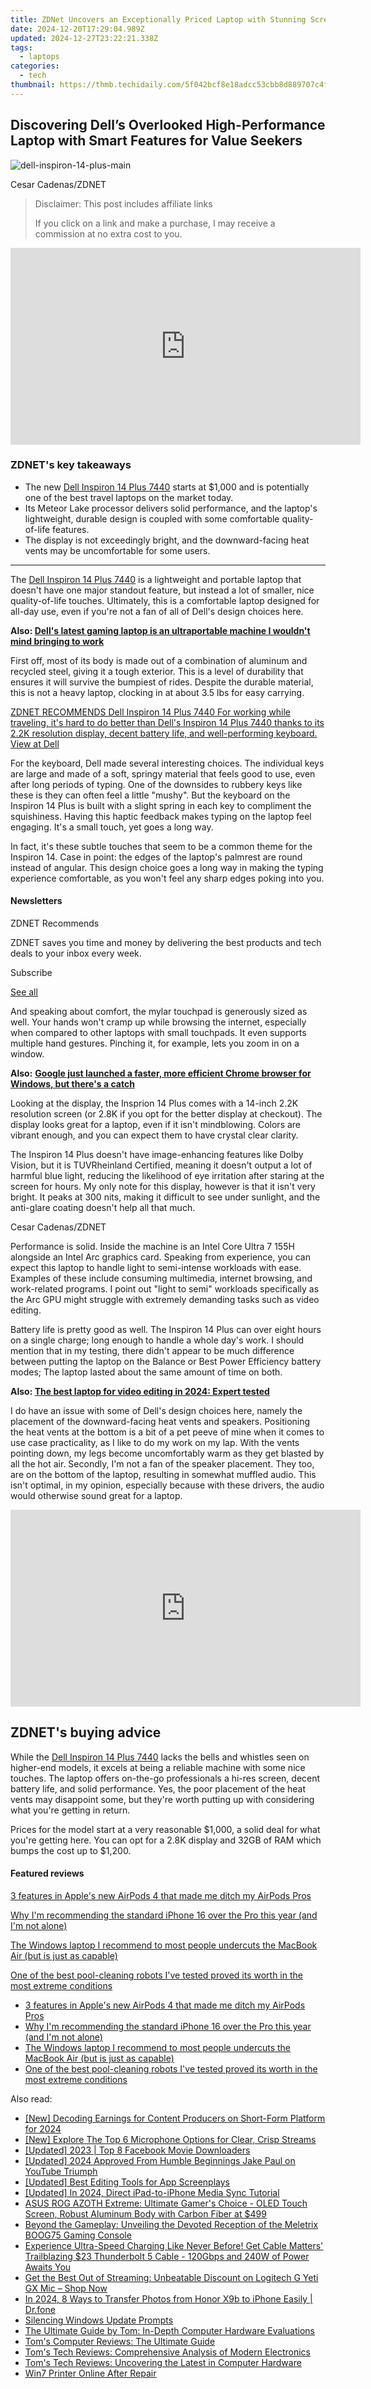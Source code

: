 ```yaml
---
title: ZDNet Uncovers an Exceptionally Priced Laptop with Stunning Screen Performance and Lightweight Design
date: 2024-12-20T17:29:04.989Z
updated: 2024-12-27T23:22:21.338Z
tags:
  - laptops
categories:
  - tech
thumbnail: https://thmb.techidaily.com/5f042bcf8e18adcc53cbb8d889707c4f827028b312f2b21172b0735c2d2d47e0.jpeg
---
```


## Discovering Dell’s Overlooked High-Performance Laptop with Smart Features for Value Seekers

![dell-inspiron-14-plus-main](https://www.zdnet.com/a/img/resize/5382a06015d365163ffa8f87d605a52a9c218e81/2024/03/25/5bc535f3-511a-4a4e-ada1-7e951191e08b/dell-inspiron-14-plus-main.jpg?auto=webp&width=1280)

Cesar Cadenas/ZDNET

>  Disclaimer: This post includes affiliate links
>
>  If you click on a link and make a purchase, I may receive a commission at no extra cost to you.
>

<!-- affiliate ads begin -->
<iframe width="560" height="315" src="https://www.youtube.com/embed/6nvb0775GOM?si=peBB_Mo_4zcZFuci" title="YouTube video player" frameborder="0" allow="accelerometer; autoplay; clipboard-write; encrypted-media; gyroscope; picture-in-picture; web-share" referrerpolicy="strict-origin-when-cross-origin" allowfullscreen></iframe>
<!-- affiliate ads end -->

### ZDNET's key takeaways

* The new [Dell Inspiron 14 Plus 7440](https://shop-links.co/link/?exclusive=1&publisher_slug=itechdaily19598&url=https%3A%2F%2Fwww.anrdoezrs.net%2Flinks%2F9041660%2Ftype%2Fdlg%2Fsid%2Fzd-%255F%255FCOM%255FCLICK%255FID%255F%255F-dtp%2Fhttps%3A%2F%2Fwww.dell.com%2Fen-us%2Fshop%2Fdell-laptops%2Fnew-inspiron-14-plus-laptop%2Fspd%2Finspiron-14-7440-laptop%2Fuseichbto7440gnsg) starts at $1,000 and is potentially one of the best travel laptops on the market today.
* Its Meteor Lake processor delivers solid performance, and the laptop's lightweight, durable design is coupled with some comfortable quality-of-life features.
* The display is not exceedingly bright, and the downward-facing heat vents may be uncomfortable for some users.

---

The [Dell Inspiron 14 Plus 7440](https://shop-links.co/link/?exclusive=1&publisher_slug=itechdaily19598&url=https%3A%2F%2Fwww.anrdoezrs.net%2Flinks%2F9041660%2Ftype%2Fdlg%2Fsid%2Fzd-%255F%255FCOM%255FCLICK%255FID%255F%255F-dtp%2Fhttps%3A%2F%2Fwww.dell.com%2Fen-us%2Fshop%2Fdell-laptops%2Fnew-inspiron-14-plus-laptop%2Fspd%2Finspiron-14-7440-laptop%2Fuseichbto7440gnsg) is a lightweight and portable laptop that doesn't have one major standout feature, but instead a lot of smaller, nice quality-of-life touches. Ultimately, this is a comfortable laptop designed for all-day use, even if you're not a fan of all of Dell's design choices here. 

**Also: [Dell's latest gaming laptop is an ultraportable machine I wouldn't mind bringing to work](https://www.zdnet.com/article/dells-latest-gaming-laptop-is-an-ultraportable-machine-i-wouldnt-mind-bringing-to-work/)**

First off, most of its body is made out of a combination of aluminum and recycled steel, giving it a tough exterior. This is a level of durability that ensures it will survive the bumpiest of rides. Despite the durable material, this is not a heavy laptop, clocking in at about 3.5 lbs for easy carrying. 

[ZDNET RECOMMENDS Dell Inspiron 14 Plus 7440 For working while traveling, it's hard to do better than Dell's Inspiron 14 Plus 7440 thanks to its 2.2K resolution display, decent battery life, and well-performing keyboard. View at Dell](https://shop-links.co/link/?exclusive=1&publisher_slug=itechdaily19598&url=https%3A%2F%2Fwww.anrdoezrs.net%2Flinks%2F9041660%2Ftype%2Fdlg%2Fsid%2Fzd-%255F%255FCOM%255FCLICK%255FID%255F%255F-dtp%2Fhttps%3A%2F%2Fwww.dell.com%2Fen-us%2Fshop%2Fdell-laptops%2Fnew-inspiron-14-plus-laptop%2Fspd%2Finspiron-14-7440-laptop%2Fuseichbto7440gnsg)

For the keyboard, Dell made several interesting choices. The individual keys are large and made of a soft, springy material that feels good to use, even after long periods of typing. One of the downsides to rubbery keys like these is they can often feel a little "mushy". But the keyboard on the Inspiron 14 Plus is built with a slight spring in each key to compliment the squishiness. Having this haptic feedback makes typing on the laptop feel engaging. It's a small touch, yet goes a long way.

In fact, it's these subtle touches that seem to be a common theme for the Inspiron 14\. Case in point: the edges of the laptop's palmrest are round instead of angular. This design choice goes a long way in making the typing experience comfortable, as you won't feel any sharp edges poking into you. 

#### Newsletters

ZDNET Recommends

ZDNET saves you time and money by delivering the best products and tech deals to your inbox every week.

 Subscribe

[See all](https://www.zdnet.com/newsletters/)

And speaking about comfort, the mylar touchpad is generously sized as well. Your hands won't cramp up while browsing the internet, especially when compared to other laptops with small touchpads. It even supports multiple hand gestures. Pinching it, for example, lets you zoom in on a window.

**Also:** [**Google just launched a faster, more efficient Chrome browser for Windows, but there's a catch**](https://www.zdnet.com/article/google-just-launched-a-faster-more-efficient-chrome-browser-for-windows-but-theres-a-catch/)

Looking at the display, the Insprion 14 Plus comes with a 14-inch 2.2K resolution screen (or 2.8K if you opt for the better display at checkout). The display looks great for a laptop, even if it isn't mindblowing. Colors are vibrant enough, and you can expect them to have crystal clear clarity. 

The Inspiron 14 Plus doesn't have image-enhancing features like Dolby Vision, but it is TUVRheinland Certified, meaning it doesn't output a lot of harmful blue light, reducing the likelihood of eye irritation after staring at the screen for hours. My only note for this display, however is that it isn't very bright. It peaks at 300 nits, making it difficult to see under sunlight, and the anti-glare coating doesn't help all that much. 

Cesar Cadenas/ZDNET

Performance is solid. Inside the machine is an Intel Core Ultra 7 155H alongside an Intel Arc graphics card. Speaking from experience, you can expect this laptop to handle light to semi-intense workloads with ease. Examples of these include consuming multimedia, internet browsing, and work-related programs. I point out "light to semi" workloads specifically as the Arc GPU might struggle with extremely demanding tasks such as video editing. 

Battery life is pretty good as well. The Inspiron 14 Plus can over eight hours on a single charge; long enough to handle a whole day's work. I should mention that in my testing, there didn't appear to be much difference between putting the laptop on the Balance or Best Power Efficiency battery modes; The laptop lasted about the same amount of time on both.

**Also: [The best laptop for video editing in 2024: Expert tested](https://www.zdnet.com/article/best-laptop-for-video-editing/)**

I do have an issue with some of Dell's design choices here, namely the placement of the downward-facing heat vents and speakers. Positioning the heat vents at the bottom is a bit of a pet peeve of mine when it comes to use case practicality, as I like to do my work on my lap. With the vents pointing down, my legs become uncomfortably warm as they get blasted by all the hot air. Secondly, I'm not a fan of the speaker placement. They too, are on the bottom of the laptop, resulting in somewhat muffled audio. This isn't optimal, in my opinion, especially because with these drivers, the audio would otherwise sound great for a laptop. 

<!-- affiliate ads begin -->
<iframe width="560" height="315" src="https://www.youtube.com/embed/_7AYCS7zBU0?si=7R9oIpE4hyEbtk3x" title="YouTube video player" frameborder="0" allow="accelerometer; autoplay; clipboard-write; encrypted-media; gyroscope; picture-in-picture; web-share" referrerpolicy="strict-origin-when-cross-origin" allowfullscreen></iframe>
<!-- affiliate ads end -->

## ZDNET's buying advice

While the [Dell Inspiron 14 Plus 7440](https://shop-links.co/link/?exclusive=1&publisher_slug=itechdaily19598&url=https%3A%2F%2Fwww.anrdoezrs.net%2Flinks%2F9041660%2Ftype%2Fdlg%2Fsid%2Fzd-%255F%255FCOM%255FCLICK%255FID%255F%255F-dtp%2Fhttps%3A%2F%2Fwww.dell.com%2Fen-us%2Fshop%2Fdell-laptops%2Fnew-inspiron-14-plus-laptop%2Fspd%2Finspiron-14-7440-laptop%2Fuseichbto7440gnsg) lacks the bells and whistles seen on higher-end models, it excels at being a reliable machine with some nice touches. The laptop offers on-the-go professionals a hi-res screen, decent battery life, and solid performance. Yes, the poor placement of the heat vents may disappoint some, but they're worth putting up with considering what you're getting in return.

Prices for the model start at a very reasonable $1,000, a solid deal for what you're getting here. You can opt for a 2.8K display and 32GB of RAM which bumps the cost up to $1,200\. 

#### Featured reviews

[3 features in Apple's new AirPods 4 that made me ditch my AirPods Pros](https://www.zdnet.com/article/3-features-in-apples-new-airpods-4-that-made-me-ditch-my-airpods-pros/ "3 features in Apple's new AirPods 4 that made me ditch my AirPods Pros")

[Why I'm recommending the standard iPhone 16 over the Pro this year (and I'm not alone)](https://www.zdnet.com/article/why-im-recommending-the-standard-iphone-16-over-the-pro-this-year-and-im-not-alone/ "Why I'm recommending the standard iPhone 16 over the Pro this year (and I'm not alone)")

[The Windows laptop I recommend to most people undercuts the MacBook Air (but is just as capable)](https://www.zdnet.com/article/the-windows-laptop-i-recommend-to-most-people-undercuts-the-macbook-air-but-is-just-as-capable/ "The Windows laptop I recommend to most people undercuts the MacBook Air (but is just as capable)")

[One of the best pool-cleaning robots I've tested proved its worth in the most extreme conditions](https://www.zdnet.com/article/one-of-the-best-pool-cleaning-robots-ive-tested-proved-its-worth-in-the-most-extreme-conditions/ "One of the best pool-cleaning robots I've tested proved its worth in the most extreme conditions")

* [3 features in Apple's new AirPods 4 that made me ditch my AirPods Pros](https://www.zdnet.com/article/3-features-in-apples-new-airpods-4-that-made-me-ditch-my-airpods-pros/ "3 features in Apple's new AirPods 4 that made me ditch my AirPods Pros")
* [Why I'm recommending the standard iPhone 16 over the Pro this year (and I'm not alone)](https://www.zdnet.com/article/why-im-recommending-the-standard-iphone-16-over-the-pro-this-year-and-im-not-alone/ "Why I'm recommending the standard iPhone 16 over the Pro this year (and I'm not alone)")
* [The Windows laptop I recommend to most people undercuts the MacBook Air (but is just as capable)](https://www.zdnet.com/article/the-windows-laptop-i-recommend-to-most-people-undercuts-the-macbook-air-but-is-just-as-capable/ "The Windows laptop I recommend to most people undercuts the MacBook Air (but is just as capable)")
* [One of the best pool-cleaning robots I've tested proved its worth in the most extreme conditions](https://www.zdnet.com/article/one-of-the-best-pool-cleaning-robots-ive-tested-proved-its-worth-in-the-most-extreme-conditions/ "One of the best pool-cleaning robots I've tested proved its worth in the most extreme conditions")

<ins class="adsbygoogle"
     style="display:block"
     data-ad-format="autorelaxed"
     data-ad-client="ca-pub-7571918770474297"
     data-ad-slot="1223367746"></ins>

<ins class="adsbygoogle"
     style="display:block"
     data-ad-client="ca-pub-7571918770474297"
     data-ad-slot="8358498916"
     data-ad-format="auto"
     data-full-width-responsive="true"></ins>

<span class="atpl-alsoreadstyle">Also read:</span>
<div><ul>
<li><a href="https://youtube-web.techidaily.com/ecoding-earnings-for-content-producers-on-short-form-platform-for-2024/"><u>[New] Decoding Earnings for Content Producers on Short-Form Platform for 2024</u></a></li>
<li><a href="https://some-techniques.techidaily.com/new-explore-the-top-6-microphone-options-for-clear-crisp-streams/"><u>[New] Explore The Top 6 Microphone Options for Clear, Crisp Streams</u></a></li>
<li><a href="https://facebook-video-files.techidaily.com/updated-2023-top-8-facebook-movie-downloaders/"><u>[Updated] 2023 | Top 8 Facebook Movie Downloaders</u></a></li>
<li><a href="https://youtube-webster.techidaily.com/ed-2024-approved-from-humble-beginnings-jake-paul-on-youtube-triumph/"><u>[Updated] 2024 Approved From Humble Beginnings Jake Paul on YouTube Triumph</u></a></li>
<li><a href="https://vp-tips.techidaily.com/updated-best-editing-tools-for-app-screenplays/"><u>[Updated] Best Editing Tools for App Screenplays</u></a></li>
<li><a href="https://fox-links.techidaily.com/updated-in-2024-direct-ipad-to-iphone-media-sync-tutorial/"><u>[Updated] In 2024, Direct iPad-to-iPhone Media Sync Tutorial</u></a></li>
<li><a href="https://hardware-reviews.techidaily.com/1723964488440-asus-rog-azoth-extreme-ultimate-gamers-choice-oled-touch-screen-robust-aluminum-body-with-carbon-fiber-at-499/"><u>ASUS ROG AZOTH Extreme: Ultimate Gamer's Choice - OLED Touch Screen, Robust Aluminum Body with Carbon Fiber at $499</u></a></li>
<li><a href="https://hardware-reviews.techidaily.com/beyond-the-gameplay-unveiling-the-devoted-reception-of-the-meletrix-boog75-gaming-console/"><u>Beyond the Gameplay: Unveiling the Devoted Reception of the Meletrix BOOG75 Gaming Console</u></a></li>
<li><a href="https://hardware-reviews.techidaily.com/experience-ultra-speed-charging-like-never-before-get-cable-matters-trailblazing-23-thunderbolt-5-cable-120gbps-and-240w-of-power-awaits-you/"><u>Experience Ultra-Speed Charging Like Never Before! Get Cable Matters' Trailblazing $23 Thunderbolt 5 Cable - 120Gbps and 240W of Power Awaits You</u></a></li>
<li><a href="https://hardware-reviews.techidaily.com/get-the-best-out-of-streaming-unbeatable-discount-on-logitech-g-yeti-gx-mic-shop-now/"><u>Get the Best Out of Streaming: Unbeatable Discount on Logitech G Yeti GX Mic – Shop Now</u></a></li>
<li><a href="https://android-transfer.techidaily.com/in-2024-8-ways-to-transfer-photos-from-honor-x9b-to-iphone-easily-drfone-by-drfone-transfer-from-android-transfer-from-android/"><u>In 2024, 8 Ways to Transfer Photos from Honor X9b to iPhone Easily | Dr.fone</u></a></li>
<li><a href="https://win11-tips.techidaily.com/silencing-windows-update-prompts/"><u>Silencing Windows Update Prompts</u></a></li>
<li><a href="https://hardware-reviews.techidaily.com/the-ultimate-guide-by-tom-in-depth-computer-hardware-evaluations/"><u>The Ultimate Guide by Tom: In-Depth Computer Hardware Evaluations</u></a></li>
<li><a href="https://hardware-reviews.techidaily.com/toms-computer-reviews-the-ultimate-guide/"><u>Tom's Computer Reviews: The Ultimate Guide</u></a></li>
<li><a href="https://hardware-reviews.techidaily.com/toms-tech-reviews-comprehensive-analysis-of-modern-electronics/"><u>Tom's Tech Reviews: Comprehensive Analysis of Modern Electronics</u></a></li>
<li><a href="https://hardware-reviews.techidaily.com/toms-tech-reviews-uncovering-the-latest-in-computer-hardware/"><u>Tom's Tech Reviews: Uncovering the Latest in Computer Hardware</u></a></li>
<li><a href="https://printer-issues.techidaily.com/win7-printer-online-after-repair/"><u>Win7 Printer Online After Repair</u></a></li>
</ul></div>


